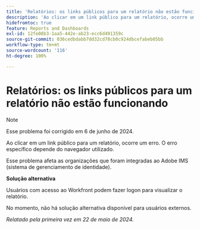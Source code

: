 ```yaml
---
title: 'Relatórios: os links públicos para um relatório não estão funcionando'
description: 'Ao clicar em um link público para um relatório, ocorre um erro. O erro específico depende do navegador utilizado. '
hidefromtoc: true
feature: Reports and Dashboards
exl-id: 12fe08b3-1aa5-442e-ab23-ecc6d491359c
source-git-commit: 036cedbdabb7dd32cd78cb0c924dbcefabeb05bb
workflow-type: tm+mt
source-wordcount: '116'
ht-degree: 100%

---
```


# Relatórios: os links públicos para um relatório não estão funcionando

>[!NOTE]
>
>Esse problema foi corrigido em 6 de junho de 2024.

Ao clicar em um link público para um relatório, ocorre um erro. O erro específico depende do navegador utilizado.

Esse problema afeta as organizações que foram integradas ao Adobe IMS (sistema de gerenciamento de identidade).

**Solução alternativa**

Usuários com acesso ao Workfront podem fazer logon para visualizar o relatório.

No momento, não há solução alternativa disponível para usuários externos.

_Relatado pela primeira vez em 22 de maio de 2024._
